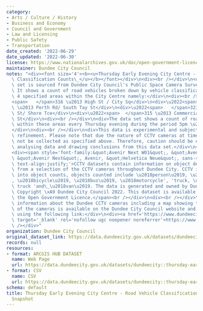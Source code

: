 ```yaml
---
category:
- Arts / Culture / History
- Business and Economy
- Council and Government
- Law and Licensing
- Public Safety
- Transportation
date_created: '2022-06-29'
date_updated: '2022-06-30'
license: https://www.nationalarchives.gov.uk/doc/open-government-licence/version/3/
maintainer: Dundee City Council
notes: "<div><font size='4'><b><u>Thursday Early Evening City Centre - Road Vehicle\
  \ Classification Counts\_</u></b></font></div>\n<div><br /></div>\n<div>This data\
  \ set is sourced from Dundee City Council's Public Space Camera Surveillance System.\
  \ It shows a count of road vehicles broken down by vehicle classification type in\
  \ 4 specified areas within the City Centre namely:</div>\n<div><br /></div>\n<div>\u2022\
  <span>   </span>316 \u2013 High St / City Sq</div>\n<div>\u2022<span>    </span>421\
  \ \u2013 Perth Rd/ South Tay St</div>\n<div>\u2022<span>   </span>323 \u2013 Union\
  \ St/ Shore Tce</div>\n<div>\u2022<span>  </span>315 \u2013 Commercial St / High\
  \ St</div>\n<div><br /></div>\n<div>The data set shows a count of road vehicles\
  \ within these areas every Thursday evening during the period 5pm \u2013 7pm.\_\
  </div>\n<div><br /></div>\n<div>This data is experimental and subject to further\
  \ refinement. Please note that due the nature of CCTV cameras at times data may\
  \ not be collected as specified above. Therefore, caution should be exercised when\
  \ analysing data and drawing conclusions from this data set.</div>\n<div><br /></div>\n\
  <div><span style='font-family:&quot;Avenir Next W01&quot;, &quot;Avenir Next W00&quot;,\
  \ &quot;Avenir Next&quot;, Avenir, &quot;Helvetica Neue&quot;, sans-serif; font-size:16px;\
  \ text-align:justify;'>CCTV datasets contain information on object detections taken\
  \ from a selection of the CCTV cameras throughout Dundee City. CCTV images are translated\
  \ into object counts, objects counted include \u2018person\u2019, \u2018car\u2019\
  , \u2018bicycle\u2019, \u2018bus\u2019, \u2018motorcycle', 'truck, \u2018pickup\
  \ truck 'and\_\u2018van\u2019. The data is generated and owned by Dundee City Council.\
  \ Copyright \xA9 Dundee City Council 2022. This dataset is available for use under\
  \ the Open Government Licence.</span><br /></div>\n<div><br /></div>\n<div>Background\
  \ information about the Dundee CCTV cameras including a map showing the location\
  \ of the cameras is available on the Dundee City Council website and can be accessed\
  \ using the following link:</div>\n<div><a href='https://www.dundeecity.gov.uk/service-area/city-development/sustainable-transport-and-roads/dundees-public-space-camera-surveillance-system'\
  \ target='_blank' rel='nofollow ugc noopener noreferrer'>https://www.dundeecity.gov.uk/service-area/city-development/sustainable-transport-and-roads/dundees-public-space-camera-surveillance-system</a><br\
  \ /></div>"
organization: Dundee City Council
original_dataset_link: https://data.dundeecity.gov.uk/datasets/dundeecity::thursday-early-evening-city-centre-road-vehicle-classification-june-2022-snapshot
records: null
resources:
- format: ARCGIS HUB DATASET
  name: Web Page
  url: https://data.dundeecity.gov.uk/datasets/dundeecity::thursday-early-evening-city-centre-road-vehicle-classification-june-2022-snapshot
- format: CSV
  name: CSV
  url: https://data.dundeecity.gov.uk/datasets/dundeecity::thursday-early-evening-city-centre-road-vehicle-classification-june-2022-snapshot.csv?where=1=1
schema: default
title: Thursday Early Evening City Centre - Road Vehicle Classification June 2022
  Snapshot
---
```

